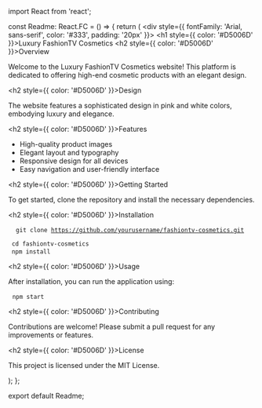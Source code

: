 import React from 'react';

const Readme: React.FC = () => {
  return (
    <div style={{ fontFamily: 'Arial, sans-serif', color: '#333', padding: '20px' }}>
      <h1 style={{ color: '#D5006D' }}>Luxury FashionTV Cosmetics</h1>
      <h2 style={{ color: '#D5006D' }}>Overview</h2>
      <p>
        Welcome to the Luxury FashionTV Cosmetics website! This platform is dedicated to offering high-end cosmetic products with an elegant design.
      </p>
      <h2 style={{ color: '#D5006D' }}>Design</h2>
      <p>
        The website features a sophisticated design in pink and white colors, embodying luxury and elegance.
      </p>
      <h2 style={{ color: '#D5006D' }}>Features</h2>
      <ul>
        <li>High-quality product images</li>
        <li>Elegant layout and typography</li>
        <li>Responsive design for all devices</li>
        <li>Easy navigation and user-friendly interface</li>
      </ul>
      <h2 style={{ color: '#D5006D' }}>Getting Started</h2>
      <p>
        To get started, clone the repository and install the necessary dependencies.
      </p>
      <h2 style={{ color: '#D5006D' }}>Installation</h2>
      <pre>
        <code>
          git clone https://github.com/yourusername/fashiontv-cosmetics.git
          <br />
          cd fashiontv-cosmetics
          <br />
          npm install
        </code>
      </pre>
      <h2 style={{ color: '#D5006D' }}>Usage</h2>
      <p>
        After installation, you can run the application using:
      </p>
      <pre>
        <code>npm start</code>
      </pre>
      <h2 style={{ color: '#D5006D' }}>Contributing</h2>
      <p>
        Contributions are welcome! Please submit a pull request for any improvements or features.
      </p>
      <h2 style={{ color: '#D5006D' }}>License</h2>
      <p>
        This project is licensed under the MIT License.
      </p>
    </div>
  );
};

export default Readme;